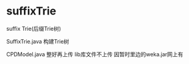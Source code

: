 suffixTrie
==========

suffix Trie(后缀Trie树)

SuffixTrie.java 构建Trie树

CPDModel.java 整好再上传
lib库文件不上传 因暂时里边的weka.jar网上有